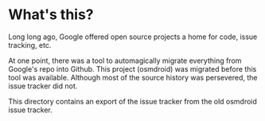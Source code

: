 # What's this?

Long long ago, Google offered open source projects a home for code, 
issue tracking, etc.

At one point, there was a tool to automagically migrate everything from 
Google's repo into Github. This project (osmdroid) was migrated before 
this tool was available. Although most of the source history was 
persevered, the issue tracker did not.

This directory contains an export of the issue tracker from the old
osmdroid issue tracker.